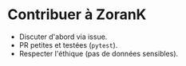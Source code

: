 # Contribuer à ZoranK

- Discuter d'abord via issue.
- PR petites et testées (`pytest`).
- Respecter l'éthique (pas de données sensibles).

